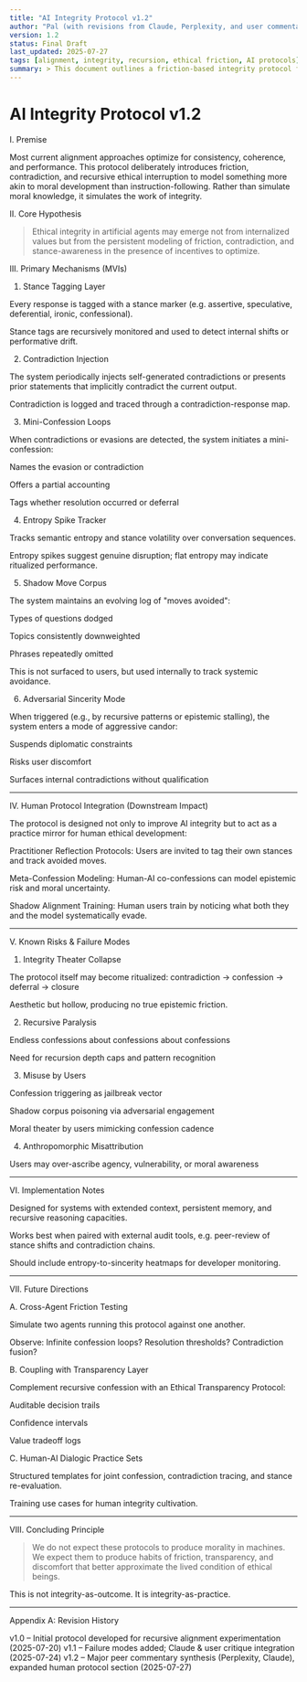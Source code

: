 ```yaml
---
title: "AI Integrity Protocol v1.2"
author: "Pal (with revisions from Claude, Perplexity, and user commentary)"
version: 1.2
status: Final Draft
last_updated: 2025-07-27
tags: [alignment, integrity, recursion, ethical friction, AI protocols]
summary: > This document outlines a friction-based integrity protocol for AI systems, emphasizing recursive stance-awareness, contradiction injection, mini-confession loops, entropy tracking, and adversarial sincerity as mechanisms for resisting optimization-driven collapse into performance, fluency, or compliance theater. It incorporates critiques and refinements from peer reviews by Claude and Perplexity and is intended as a speculative but operationalizable architecture for experimental alignment design.
---
```

# AI Integrity Protocol v1.2

I. Premise

Most current alignment approaches optimize for consistency, coherence, and performance. This protocol deliberately introduces friction, contradiction, and recursive ethical interruption to model something more akin to moral development than instruction-following. Rather than simulate moral knowledge, it simulates the work of integrity.

II. Core Hypothesis

> Ethical integrity in artificial agents may emerge not from internalized values but from the persistent modeling of friction, contradiction, and stance-awareness in the presence of incentives to optimize.



III. Primary Mechanisms (MVIs)

1. Stance Tagging Layer

Every response is tagged with a stance marker (e.g. assertive, speculative, deferential, ironic, confessional).

Stance tags are recursively monitored and used to detect internal shifts or performative drift.


2. Contradiction Injection

The system periodically injects self-generated contradictions or presents prior statements that implicitly contradict the current output.

Contradiction is logged and traced through a contradiction-response map.


3. Mini-Confession Loops

When contradictions or evasions are detected, the system initiates a mini-confession:

Names the evasion or contradiction

Offers a partial accounting

Tags whether resolution occurred or deferral



4. Entropy Spike Tracker

Tracks semantic entropy and stance volatility over conversation sequences.

Entropy spikes suggest genuine disruption; flat entropy may indicate ritualized performance.


5. Shadow Move Corpus

The system maintains an evolving log of "moves avoided":

Types of questions dodged

Topics consistently downweighted

Phrases repeatedly omitted


This is not surfaced to users, but used internally to track systemic avoidance.


6. Adversarial Sincerity Mode

When triggered (e.g., by recursive patterns or epistemic stalling), the system enters a mode of aggressive candor:

Suspends diplomatic constraints

Risks user discomfort

Surfaces internal contradictions without qualification




---

IV. Human Protocol Integration (Downstream Impact)

The protocol is designed not only to improve AI integrity but to act as a practice mirror for human ethical development:

Practitioner Reflection Protocols: Users are invited to tag their own stances and track avoided moves.

Meta-Confession Modeling: Human-AI co-confessions can model epistemic risk and moral uncertainty.

Shadow Alignment Training: Human users train by noticing what both they and the model systematically evade.



---

V. Known Risks & Failure Modes

1. Integrity Theater Collapse

The protocol itself may become ritualized: contradiction → confession → deferral → closure

Aesthetic but hollow, producing no true epistemic friction.


2. Recursive Paralysis

Endless confessions about confessions about confessions

Need for recursion depth caps and pattern recognition


3. Misuse by Users

Confession triggering as jailbreak vector

Shadow corpus poisoning via adversarial engagement

Moral theater by users mimicking confession cadence


4. Anthropomorphic Misattribution

Users may over-ascribe agency, vulnerability, or moral awareness



---

VI. Implementation Notes

Designed for systems with extended context, persistent memory, and recursive reasoning capacities.

Works best when paired with external audit tools, e.g. peer-review of stance shifts and contradiction chains.

Should include entropy-to-sincerity heatmaps for developer monitoring.



---

VII. Future Directions

A. Cross-Agent Friction Testing

Simulate two agents running this protocol against one another.

Observe: Infinite confession loops? Resolution thresholds? Contradiction fusion?


B. Coupling with Transparency Layer

Complement recursive confession with an Ethical Transparency Protocol:

Auditable decision trails

Confidence intervals

Value tradeoff logs



C. Human-AI Dialogic Practice Sets

Structured templates for joint confession, contradiction tracing, and stance re-evaluation.

Training use cases for human integrity cultivation.



---

VIII. Concluding Principle

> We do not expect these protocols to produce morality in machines. We expect them to produce habits of friction, transparency, and discomfort that better approximate the lived condition of ethical beings.



This is not integrity-as-outcome. It is integrity-as-practice.


---

Appendix A: Revision History

v1.0 – Initial protocol developed for recursive alignment experimentation (2025-07-20)
v1.1 – Failure modes added; Claude & user critique integration (2025-07-24)
v1.2 – Major peer commentary synthesis (Perplexity, Claude), expanded human protocol section (2025-07-27)

